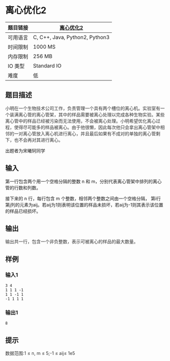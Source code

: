 # 离心优化2

| 题目链接 | [离心优化2](http://xmuoj.com/problem/FTCT-56) |
| --- | --- |
| 可用语言 | C, C++, Java, Python2, Python3 |
| 时间限制 | 1000 MS |
| 内存限制 | 256 MB |
| IO 类型 | Standard IO |
| 难度 | 低 |

## 题目描述

<p><span style="color: rgb(51, 51, 51);">小明在一个生物技术公司工作，负责管理一个具有两个槽位的离心机。</span><span style="color: rgb(51, 51, 51);"></span><span style="color: rgb(51, 51, 51);">实验室有一个装满离心管的离心管架，其中的样品需要被离心处理以完成各种生物实验。</span><span style="color: rgb(51, 51, 51);"></span><span style="color: rgb(51, 51, 51);">某些离心管中的样品已经被污染而无法使用，不会被离心处理。</span><span style="color: rgb(51, 51, 51);"></span><span style="color: rgb(51, 51, 51);">小明希望优化离心过程，使得尽可能多的样品被离心。</span><span style="color: rgb(51, 51, 51);"></span><span style="color: rgb(51, 51, 51);">由于他很懒，因此每次他只会拿出离心管架中相邻的一对离心管放入离心机进行离心，并且最后如果有不成对的单独的离心管剩下，也不会再对其进行离心。</span><br /></p><p>出题者为宋曦轲同学<br /></p>

## 输入

<p>第一行包含两个用一个空格分隔的整数 n 和 m，分别代表离心管架中排列的离心管的行数和列数。</p><p>接下来的 n 行，每行包含 m 个整数，相邻两个整数之间由一个空格分隔， 第i行第j列的元素为a<span style="color: inherit;">ij</span>。<span style="color: inherit;"></span>若a<span style="color: inherit;">ij</span>为1则表明该位置的样品未损坏，若a<span style="color: inherit;">ij</span>为-1则其表示该位置的样品已经损坏。</p>

## 输出

<p><span style="color: rgb(51, 51, 51);">输出共一行，包含一个非负整数，表示可被离心的样品的最大数量。</span><br /></p>

## 样例

### 输入1

```
3 4
1 1 1 -1
1 1 -1 1
-1 1 1 1
```

### 输出1

```
8
```

## 提示

<p><span style="color: rgb(51, 51, 51);">数据范围:</span><span style="color: rgb(51, 51, 51);">1 ≤ n, m ≤ 5;</span><span style="color: rgb(51, 51, 51);">-1 ≤ a</span><span style="color: rgb(51, 51, 51);"><span style="color: inherit;">ij</span></span><span style="color: rgb(51, 51, 51);">≤ 1e5</span><br /></p>

